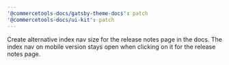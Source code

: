 ```yaml
---
'@commercetools-docs/gatsby-theme-docs': patch
'@commercetools-docs/ui-kit': patch
---
```


Create alternative index nav size for the release notes page in the docs.
The index nav on mobile version stays open when clicking on it for the release notes page.
